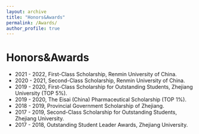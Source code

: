 ```yaml
---
layout: archive
title: "Honors&Awards"
permalink: /Awards/
author_profile: true
---
```


Honors&Awards
=====
* 2021 - 2022, First-Class Scholarship, Renmin University of China.
* 2020 - 2021, Second-Class Scholarship, Renmin University of China.
* 2019 - 2020, First-Class Scholarship for Outstanding Students, Zhejiang University (TOP 5%).
* 2019 - 2020, The Eisai (China) Pharmaceutical Scholarship (TOP 1%).
* 2018 - 2019, Provincial Government Scholarship of Zhejiang.
* 2017 - 2019, Second-Class Scholarship for Outstanding Students, Zhejiang University.
* 2017 - 2018, Outstanding Student Leader Awards, Zhejiang University.
